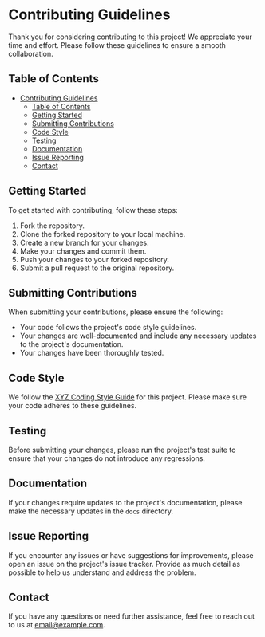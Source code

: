 # Contributing Guidelines

Thank you for considering contributing to this project! We appreciate your time and effort. Please follow these guidelines to ensure a smooth collaboration.

## Table of Contents
- [Contributing Guidelines](#contributing-guidelines)
  - [Table of Contents](#table-of-contents)
  - [Getting Started](#getting-started)
  - [Submitting Contributions](#submitting-contributions)
  - [Code Style](#code-style)
  - [Testing](#testing)
  - [Documentation](#documentation)
  - [Issue Reporting](#issue-reporting)
  - [Contact](#contact)

## Getting Started
To get started with contributing, follow these steps:
1. Fork the repository.
2. Clone the forked repository to your local machine.
3. Create a new branch for your changes.
4. Make your changes and commit them.
5. Push your changes to your forked repository.
6. Submit a pull request to the original repository.

## Submitting Contributions
When submitting your contributions, please ensure the following:
- Your code follows the project's code style guidelines.
- Your changes are well-documented and include any necessary updates to the project's documentation.
- Your changes have been thoroughly tested.

## Code Style
We follow the [XYZ Coding Style Guide](link-to-coding-style-guide) for this project. Please make sure your code adheres to these guidelines.

## Testing
Before submitting your changes, please run the project's test suite to ensure that your changes do not introduce any regressions.

## Documentation
If your changes require updates to the project's documentation, please make the necessary updates in the `docs` directory.

## Issue Reporting
If you encounter any issues or have suggestions for improvements, please open an issue on the project's issue tracker. Provide as much detail as possible to help us understand and address the problem.

## Contact
If you have any questions or need further assistance, feel free to reach out to us at [email@example.com](mailto:email@example.com).
